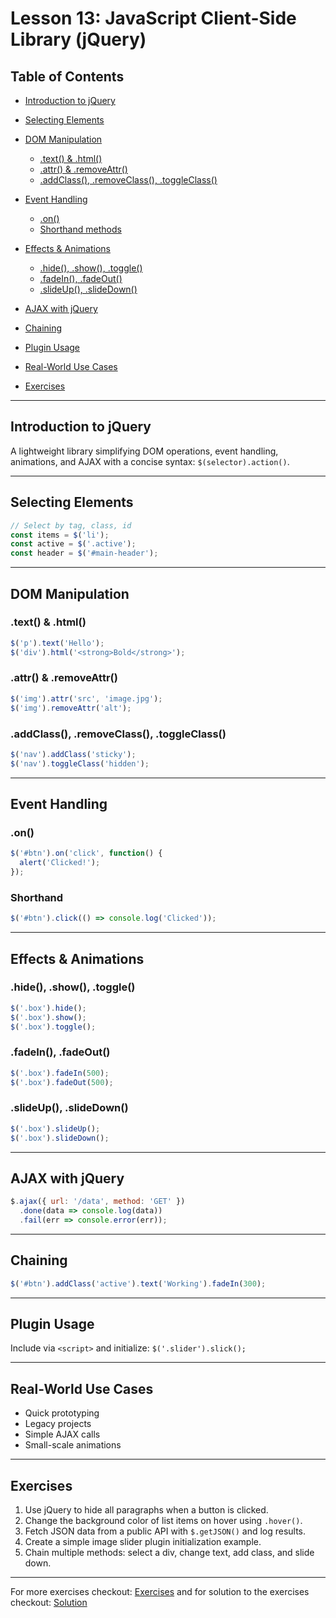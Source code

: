 # Lesson 13: JavaScript Client-Side Library (jQuery)

## Table of Contents

* [Introduction to jQuery](#introduction-to-jquery)
* [Selecting Elements](#selecting-elements)
* [DOM Manipulation](#dom-manipulation)

  * [.text() & .html()](#text--html)
  * [.attr() & .removeAttr()](#attr--removeattr)
  * [.addClass(), .removeClass(), .toggleClass()](#addclass-removeclass-toggleclass)
* [Event Handling](#event-handling)

  * [.on()](#on)
  * [Shorthand methods](#shorthand-methods)
* [Effects & Animations](#effects--animations)

  * [.hide(), .show(), .toggle()](#hide-show-toggle)
  * [.fadeIn(), .fadeOut()](#fadein-fadeout)
  * [.slideUp(), .slideDown()](#slideup-slidedown)
* [AJAX with jQuery](#ajax-with-jquery)
* [Chaining](#chaining)
* [Plugin Usage](#plugin-usage)
* [Real-World Use Cases](#real-world-use-cases)
* [Exercises](#exercises)

---

## Introduction to jQuery

A lightweight library simplifying DOM operations, event handling, animations, and AJAX with a concise syntax: `$(selector).action()`.

---

## Selecting Elements

```js
// Select by tag, class, id
const items = $('li');
const active = $('.active');
const header = $('#main-header');
```

---

## DOM Manipulation

### .text() & .html()

```js
$('p').text('Hello');
$('div').html('<strong>Bold</strong>');
```

### .attr() & .removeAttr()

```js
$('img').attr('src', 'image.jpg');
$('img').removeAttr('alt');
```

### .addClass(), .removeClass(), .toggleClass()

```js
$('nav').addClass('sticky');
$('nav').toggleClass('hidden');
```

---

## Event Handling

### .on()

```js
$('#btn').on('click', function() {
  alert('Clicked!');
});
```

### Shorthand

```js
$('#btn').click(() => console.log('Clicked'));  
```

---

## Effects & Animations

### .hide(), .show(), .toggle()

```js
$('.box').hide();
$('.box').show();
$('.box').toggle();
```

### .fadeIn(), .fadeOut()

```js
$('.box').fadeIn(500);
$('.box').fadeOut(500);
```

### .slideUp(), .slideDown()

```js
$('.box').slideUp();
$('.box').slideDown();
```

---

## AJAX with jQuery

```js
$.ajax({ url: '/data', method: 'GET' })
  .done(data => console.log(data))
  .fail(err => console.error(err));
```

---

## Chaining

```js
$('#btn').addClass('active').text('Working').fadeIn(300);
```

---

## Plugin Usage

Include via `<script>` and initialize: `$('.slider').slick();`

---

## Real-World Use Cases

* Quick prototyping
* Legacy projects
* Simple AJAX calls
* Small-scale animations

---

## Exercises

1. Use jQuery to hide all paragraphs when a button is clicked.
2. Change the background color of list items on hover using `.hover()`.
3. Fetch JSON data from a public API with `$.getJSON()` and log results.
4. Create a simple image slider plugin initialization example.
5. Chain multiple methods: select a div, change text, add class, and slide down.

---

For more exercises checkout: [Exercises](./Exercise.txt) and for solution to the exercises checkout: [Solution](./solution.js)

